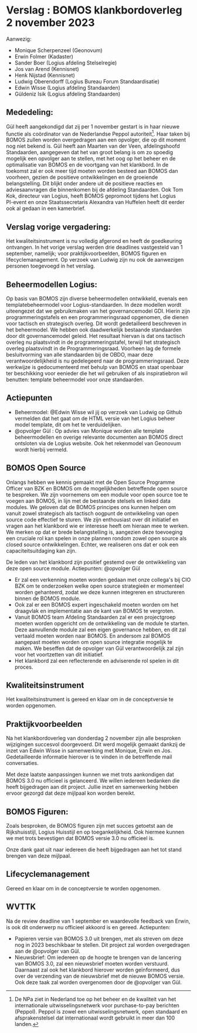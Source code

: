 # Verslag : BOMOS klankbordoverleg 2 november 2023

Aanwezig:
- Monique Scherpenzeel (Geonovum)
- Erwin Folmer (Kadaster)
- Sander Boer (Logius afdeling Stelselregie)
- Jos van Arend (Kennisnet)
- Henk Nijstad (Kennisnet)
- Ludwig Oberendorff (Logius Bureau Forum Standaardisatie)
- Edwin Wisse (Logius afdeling Standaarden)
- Güldeniz Isik (Logius afdeling Standaarden)


## Mededeling:
Gül heeft aangekondigd dat zij per 1 november gestart is in haar nieuwe functie als coördinator van de 
Nederlandse Peppol autoriteit[^1]. Haar taken bij BOMOS zullen worden overgedragen aan een opvolger, 
die op dit moment nog niet bekend is. Gül heeft aan Maarten van der Veen, afdelingshoofd Standaarden, 
aangegeven dat het van groot belang is om zo spoedig mogelijk een opvolger aan te stellen, met het oog 
op het beheer en de optimalisatie van BOMOS en de voortgang van het klankbord. In de toekomst zal er ook 
meer tijd moeten worden besteed aan BOMOS dan voorheen, gezien de positieve ontwikkelingen en de groeiende 
belangstelling. Dit blijkt onder andere uit de positieve reacties en adviesaanvragen die binnenkomen bij 
de afdeling Standaarden. Ook Tom Kok, directeur van Logius, heeft BOMOS gepromoot tijdens het Logius    
PI-event en onze Staatssecretaris Alexandra van Huffelen heeft dit eerder ook al gedaan in een kamerbrief.

[^1]:De NPa ziet in Nederland toe op het beheer en de kwaliteit van het internationale uitwisselingsnetwerk 
voor purchase-to-pay berichten (Peppol). Peppol is zowel een uitwisselingsnetwerk, open standaard en 
afsprakenstelsel dat internationaal wordt gebruikt in meer dan 100 landen.

## Verslag vorige vergadering:
Het kwaliteitsinstrument is nu volledig afgerond en heeft de goedkeuring ontvangen. In het vorige verslag werden 
drie deadlines vastgesteld van 1 september, namelijk; voor praktijkvoorbeelden, BOMOS figuren en lifecyclemanagement.
Op verzoek van Ludwig zijn nu ook de aanwezigen personen toegevoegd in het verslag.

## Beheermodellen Logius: 
Op basis van BOMOS zijn diverse beheermodellen ontwikkeld, evenals een templatebeheermodel voor Logius-standaarden. 
In deze modellen wordt uiteengezet dat we gebruikmaken van het governancemodel GDI. Hierin zijn programmeringstafels 
en een programmeringsraad opgenomen, die dienen voor tactisch en strategisch overleg. Dit wordt gedetailleerd beschreven 
in het beheermodel. We hebben ook daadwerkelijk bestaande standaarden door dit governancemodel geleid. Het resultaat 
hiervan is dat ons tactisch overleg nu plaatsvindt in de programmeringstafel, terwijl het strategisch overleg plaatsvindt 
in de Programmeringsraad. Voorheen lag de formele besluitvorming van alle standaarden bij de OBDO, maar deze 
verantwoordelijkheid is nu gedelegeerd naar de programmeringsraad. Deze werkwijze is gedocumenteerd met behulp van BOMOS 
en staat openbaar ter beschikking voor eenieder die het wil gebruiken of als inspiratiebron wil benutten: template 
beheermodel voor onze standaarden.


## Actiepunten
- Beheermodel: @Edwin Wisse wil jij op verzoek van Ludwig op Github vermelden dat het gaat om de HTML versie van het Logius
  beheer model template, dit om het te verduidelijken.
- @opvolger Gül : Op advies van Monique worden alle template beheermodellen en overige relevante documenten aan BOMOS
  direct ontsloten via de Logius website. Ook het rekenmodel van Geonovum wordt hierbij vermeld.

## BOMOS Open Source
Onlangs hebben we kennis gemaakt met de Open Source Programme Officer van BZK en BOMOS om de mogelijkheden betreffende 
open source te bespreken. We zijn voornemens om een module voor open source toe te voegen aan BOMOS, in lijn met de 
bestaande stelsels en linked data modules. We geloven dat de BOMOS principes ons kunnen helpen om vanuit zowel strategisch 
als tactisch oogpunt de ontwikkeling van open source code effectief te sturen. We zijn enthousiast over dit initiatief en 
vragen aan het klankbord wie er interesse heeft om hieraan mee te werken. We merken op dat er brede belangstelling is, 
aangezien deze toevoeging een cruciale rol kan spelen in onze plannen rondom zowel open source als closed source 
ontwikkelingen. Echter, we realiseren ons dat er ook een capaciteitsuitdaging kan zijn.

De leden van het klankbord zijn positief gestemd over de ontwikkeling van deze open source module. 
Actiepunten: @opvolger Gül
- Er zal een verkenning moeten worden gedaan met onze collega's bij CIO BZK om te onderzoeken welke open source strategieën
  er momenteel worden gehanteerd, zodat we deze kunnen integreren en structureren binnen de BOMOS module.
- Ook zal er een BOMOS expert ingeschakeld moeten worden om het draagvlak en implementatie aan de kant van BOMOS te vergroten.
- Vanuit BOMOS team Afdeling Standaarden zal er een projectgroep moeten worden opgericht om de ontwikkeling van de module
  te starten. Deze aanvullende module zal een eigen governance hebben, en dit zal vertaald moeten worden naar BOMOS.
  En andersom zal BOMOS aangepast moeten worden om open source integratie mogelijk te maken. We beseffen dat de opvolger van
  Gül verantwoordelijk zal zijn voor het voortzetten van dit initiatief.
- Het klankbord zal een reflecterende en adviserende rol spelen in dit proces. 

## Kwaliteitsinstrument
Het kwaliteitsinstrument is gereed en klaar om in de conceptversie te worden opgenomen.

## Praktijkvoorbeelden
Na het klankbordoverleg van donderdag 2 november zijn alle besproken wijzigingen succesvol doorgevoerd. Dit werd mogelijk 
gemaakt dankzij de inzet van Edwin Wisse in samenwerking met Monique, Erwin en Jos. Gedetailleerde informatie hierover is 
te vinden in de betreffende mail conversaties.

Met deze laatste aanpassingen kunnen we met trots aankondigen dat BOMOS 3.0 nu officieel is gelanceerd. We willen iedereen 
bedanken die heeft bijgedragen aan dit project. Jullie inzet en samenwerking hebben ervoor gezorgd dat deze mijlpaal kon 
worden bereikt.

## BOMOS Figuren:
Zoals besproken, de BOMOS figuren zijn met succes getoetst aan de Rijkshuisstijl, Logius Huisstijl en op toegankelijkheid. 
Ook hiermee kunnen we met trots bevestigen dat BOMOS versie 3.0 nu officieel is. 

Onze dank gaat uit naar iedereen die heeft bijgedragen aan het tot stand brengen van deze mijlpaal. 

## Lifecyclemanagement

Gereed en klaar om in de conceptversie te worden opgenomen.

## WVTTK
	
Na de review deadline van 1 september en waardevolle feedback van Erwin, is ook dit onderwerp nu officieel akkoord is en gereed. 
Actiepunten:
- Papieren versie van BOMOS 3.0 uit brengen, met als streven om deze nog in 2023 beschikbaar te stellen. Dit project zal worden
  overgedragen aan de @opvolger van Gül.
- Nieuwsbrief: Om iedereen op de hoogte te brengen van de lancering van BOMOS 3.0, zal een nieuwsbrief moeten worden verstuurd.
  Daarnaast zal ook het klankbord hierover worden geïnformeerd, dus over de verzending van de nieuwsbrief met de nieuwe BOMOS versie. Ook deze taak zal worden overgenomen door de @opvolger van Gül.

